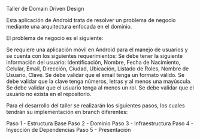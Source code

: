 Taller de Domain Driven Design

Esta aplicación de Android trata de resolver un problema de negocio mediante una arquitectura enfocada en el dominio.

El problema de negocio es el siguiente:

Se requiere una aplicación móvil en Android para el manejo de usuarios y se cuenta con los siguientes requerimientos:
Se debe tener la siguiente información del usuario: Identificación, Nombre, Fecha de Nacimiento, Celular, Email, Dirección, Ciudad, Ubicación, Listado de Roles, Nombre de Usuario, Clave.
Se debe validar que el email tenga un formato válido.
Se debe validar que la clave tenga números, letras y al menos una mayúscula.
Se debe validar que el usuario tenga al menos un rol.
Se debe validar que el usuario no exista en el repositorio.

Para el desarrollo del taller se realizarán los siguientes pasos, los cuales tendrán su implementación en branch diferentes:

Paso 1 - Estructura Base
Paso 2 - Dominio
Paso 3 - Infraestructura
Paso 4 - Inyección de Dependencias
Paso 5 - Presentación